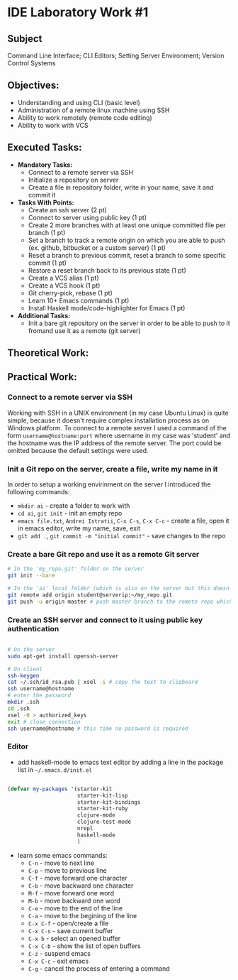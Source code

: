 # IDE Laboratory Work #1

## Subject

Command Line Interface; CLI Editors; Setting Server Environment; Version Control Systems

## Objectives:
  - Understanding and using CLI (basic level)
  - Administration of a remote linux machine using SSH
  - Ability to work remotely (remote code editing)
  - Ability to work with VCS

## Executed Tasks:
  - **Mandatory Tasks:**
    - Connect to a remote server via SSH
    - Initialize a repository on server
    - Create a file in repository folder, write in your name, save it and commit it
  - **Tasks With Points:**
    - Create an ssh server (2 pt)
    - Connect to server using public key (1 pt)
    - Create 2 more branches with at least one unique committed file per branch (1 pt)
    - Set a branch to track a remote origin on which you are able to push (ex. github, bitbucket or a custom server) (1 pt)
    - Reset a branch to previous commit, reset a branch to some specific commit (1 pt)
    - Restore a reset branch back to its previous state (1 pt)
    - Create a VCS alias (1 pt)
    - Create a VCS hook (1 pt)
    - Git cherry-pick, rebase (1 pt)
    - Learn 10+ Emacs commands (1 pt)
    - Install Haskell mode/code-highlighter for Emacs (1 pt)
  - **Additional Tasks:**
    - Init a bare git repository on the server in order to be able to push to it fromand use it as a remote (git server)


## Theoretical Work:



## Practical Work:

### Connect to a remote server via SSH

Working with SSH in a UNIX environment (in my case Ubuntu Linux) is quite simple, because it doesn't require complex installation process as on Windows platform. To connect to a remote server I used a command of the form `username@hostname:port` where username in my case was 'student' and the hostname was the IP address of the remote server. The port could be omitted because the default settings were used.

### Init a Git repo on the server, create a file, write my name in it

In order to setup a working envirinment on the server I introduced the following commands:

* `mkdir ai` - create a folder to work with
* `cd ai`, `git init` - init an empty repo
* `emacs file.txt`, `Andrei Istratii`, `C-x C-s`, `C-x C-c` - create a file, open it in emacs editor, write my name, save, exit
* `git add .`, `git commit -m "initial commit"` - save changes to the repo

### Create a bare Git repo and use it as a remote Git server

``` sh
# In the 'my_repo.git' folder on the server 
git init --bare

# In the 'ai' local folder (which is also on the server but this doesn't matter)
git remote add origin student@serverip:~/my_repo.git
git push -u origin master # push master branch to the remote repo which is actually on the same machine

```


### Create an SSH server and connect to it using public key authentication

``` sh

# On the server
sudo apt-get install openssh-server

# On client
ssh-keygen
cat ~/.ssh/id_rsa.pub | xsel -i # copy the text to clipboard
ssh username@hostname
# enter the password
mkdir .ssh
cd .ssh
xsel -0 > authorized_keys
exit # close connection
ssh username@hostname # this time no password is required

```


### Editor


* add haskell-mode to emacs text editor by adding a line in the package list in `~/.emacs.d/init.el`

``` lisp

(defvar my-packages '(starter-kit
                      starter-kit-lisp
                      starter-kit-bindings
                      starter-kit-ruby
                      clojure-mode
                      clojure-test-mode
                      nrepl
                      haskell-mode
                      )

```

* learn some emacs commands:
  * `C-n` - move to next line
  * `C-p` - move to previous line
  * `C-f` - move forward one character
  * `C-b` - move backward one character
  * `M-f` - move forward one word
  * `M-b` - move backward one word
  * `C-e` - move to the end of the line
  * `C-a` - move to the begining of the line
  * `C-x C-f` - open/create a file
  * `C-x C-s` - save current buffer
  * `C-x b` - select an opened buffer
  * `C-x C-b` - show the list of open buffers
  * `C-z` - suspend emacs
  * `C-x C-c` - exit emacs
  * `C-g` - cancel the process of entering a command

  

